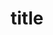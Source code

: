 ---
authors:
- Luciana Benotti
external_link: https://www.facebook.com/472228869635617/posts/1305419322983230/

image:
  focal_point: Smart
summary: "Summary"

title: title

name: Luciana Benotti 
weight: 1

superuser: false
user_groups:
- Colaboradores externos
---